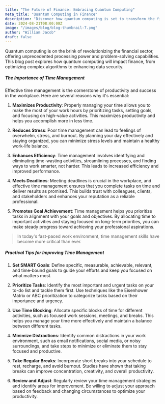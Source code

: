 ```yaml
---
title: "The Future of Finance: Embracing Quantum Computing"
meta_title: "Quantum Computing in Finance"
description: "Discover how quantum computing is set to transform the financial industry."
date: 2024-08-21T08:00:00Z
image: "/images/blog/blog-thumbnail-7.png"
author: "William Jacob"
draft: false
---
```


Quantum computing is on the brink of revolutionizing the financial sector, offering unprecedented processing power and problem-solving capabilities. This blog post explores how quantum computing will impact finance, from optimizing complex algorithms to enhancing data security.

##### The Importance of Time Management

Effective time management is the cornerstone of productivity and success in the workplace. Here are several reasons why it's essential:

1. **Maximizes Productivity**: Properly managing your time allows you to make the most of your work hours by prioritizing tasks, setting goals, and focusing on high-value activities. This maximizes productivity and helps you accomplish more in less time.

2. **Reduces Stress**: Poor time management can lead to feelings of overwhelm, stress, and burnout. By planning your day effectively and staying organized, you can minimize stress levels and maintain a healthy work-life balance.

3. **Enhances Efficiency**: Time management involves identifying and eliminating time-wasting activities, streamlining processes, and finding ways to work smarter, not harder. This leads to increased efficiency and improved performance.

4. **Meets Deadlines**: Meeting deadlines is crucial in the workplace, and effective time management ensures that you complete tasks on time and deliver results as promised. This builds trust with colleagues, clients, and stakeholders and enhances your reputation as a reliable professional.

5. **Promotes Goal Achievement**: Time management helps you prioritize tasks in alignment with your goals and objectives. By allocating time to important activities and staying focused on long-term priorities, you can make steady progress toward achieving your professional aspirations.

> In today's fast-paced work environment, time management skills have become more critical than ever.

##### Practical Tips for Improving Time Management

1. **Set SMART Goals**: Define specific, measurable, achievable, relevant, and time-bound goals to guide your efforts and keep you focused on what matters most.

2. **Prioritize Tasks**: Identify the most important and urgent tasks on your to-do list and tackle them first. Use techniques like the Eisenhower Matrix or ABC prioritization to categorize tasks based on their importance and urgency.

3. **Use Time Blocking**: Allocate specific blocks of time for different activities, such as focused work sessions, meetings, and breaks. This helps you manage your time more effectively and maintain a balance between different tasks.

4. **Minimize Distractions**: Identify common distractions in your work environment, such as email notifications, social media, or noisy surroundings, and take steps to minimize or eliminate them to stay focused and productive.

5. **Take Regular Breaks**: Incorporate short breaks into your schedule to rest, recharge, and avoid burnout. Studies have shown that taking breaks can improve concentration, creativity, and overall productivity.

6. **Review and Adjust**: Regularly review your time management strategies and identify areas for improvement. Be willing to adjust your approach based on feedback and changing circumstances to optimize your productivity.
